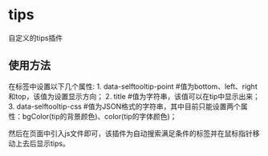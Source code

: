 # tips
自定义的tips插件

## 使用方法
在标签中设置以下几个属性:
    1. data-selftooltip-point #值为bottom、left、right和top，该值为设置显示方向；
    2. title #值为字符串，该值可以在tip中显示出来；
    3. data-selftooltip-css #值为JSON格式的字符串，其中目前只能设置两个属性：bgColor(tip的背景颜色)、color(tip的字体颜色)；

然后在页面中引入js文件即可，该插件为自动搜索满足条件的标签并在鼠标指针移动上去后显示tips。